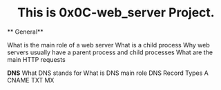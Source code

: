 <center> <h1> This is 0x0C-web_server Project. </h1> </center>

** General**

What is the main role of a web server
What is a child process
Why web servers usually have a parent process and child processes
What are the main HTTP requests

**DNS**
What DNS stands for
What is DNS main role
DNS Record Types
A
CNAME
TXT
MX
